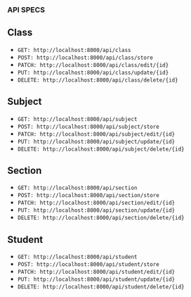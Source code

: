 ### API SPECS
## Class
- `GET: http://localhost:8000/api/class`
- `POST: http://localhost:8000/api/class/store`
- `PATCH: http://localhost:8000/api/class/edit/{id}`
- `PUT: http://localhost:8000/api/class/update/{id}`
- `DELETE: http://localhost:8000/api/class/delete/{id}`

## Subject
- `GET: http://localhost:8000/api/subject`
- `POST: http://localhost:8000/api/subject/store`
- `PATCH: http://localhost:8000/api/subject/edit/{id}`
- `PUT: http://localhost:8000/api/subject/update/{id}`
- `DELETE: http://localhost:8000/api/subject/delete/{id}`

## Section
- `GET: http://localhost:8000/api/section`
- `POST: http://localhost:8000/api/section/store`
- `PATCH: http://localhost:8000/api/section/edit/{id}`
- `PUT: http://localhost:8000/api/section/update/{id}`
- `DELETE: http://localhost:8000/api/section/delete/{id}`

## Student
- `GET: http://localhost:8000/api/student`
- `POST: http://localhost:8000/api/student/store`
- `PATCH: http://localhost:8000/api/student/edit/{id}`
- `PUT: http://localhost:8000/api/student/update/{id}`
- `DELETE: http://localhost:8000/api/student/delete/{id}`
